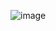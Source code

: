 ![image](https://github.com/jpaolaMoreno/Delivery-truck-trips-Dashboard/assets/116730824/c1c368dd-7a4a-4ae0-8496-94eb74884526)

